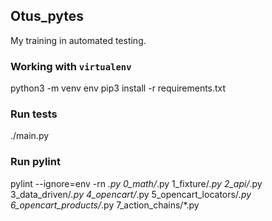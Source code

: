 ## Otus_pytes

My training in automated testing.


### Working with `virtualenv`

python3 -m venv env
pip3 install -r requirements.txt

### Run tests

./main.py

### Run pylint

pylint --ignore=env -rn *.py 0_math/*.py 1_fixture/*.py 2_api/*.py 3_data_driven/*.py 4_opencart/*.py 5_opencart_locators/*.py 6_opencart_products/*.py 7_action_chains/*.py
